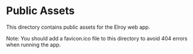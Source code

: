 # Public Assets

This directory contains public assets for the Elroy web app.

Note: You should add a favicon.ico file to this directory to avoid 404 errors when running the app.
